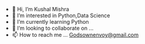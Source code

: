 - 👋 Hi, I’m Kushal Mishra
- 👀 I’m interested in Python,Data Science
- 🌱 I’m currently learning Python
- 💞️ I’m looking to collaborate on ...
- 📫 How to reach me ... Godsownenvoy@gmail.com

<!---
KushalMishra07/KushalMishra07 is a ✨ special ✨ repository because its `README.md` (this file) appears on your GitHub profile.
You can click the Preview link to take a look at your changes.
--->
